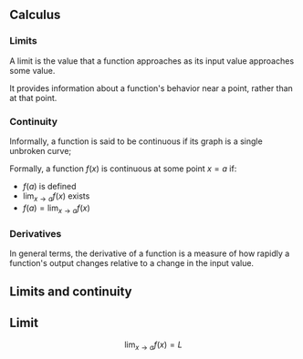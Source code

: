 ## Calculus

### Limits

A limit is the value that a function approaches as its input value approaches some value.

It provides information about a function's behavior near a point, rather than at that point.

### Continuity

Informally, a function is said to be continuous if its graph is a single unbroken curve;

Formally, a function $f(x)$ is continuous at some point $x = a$ if:  

- $f(a)$ is defined
- $\lim_ {x \to a} f(x)$ exists
- $f(a) = \lim_ {x \to a} f(x)$

### Derivatives

In general terms, the derivative of a function is a measure of how rapidly a function's output changes relative to a change in the input value.

## Limits and continuity

## Limit

$$\lim_ {x \to a} f(x)=L$$




